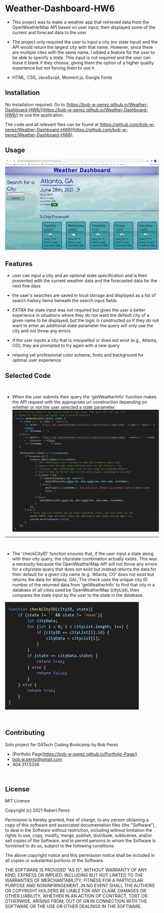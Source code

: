 # Weather-Dashboard-HW6


- This project was to make a weather app that retrieved data from the OpenWeatherMap API based on user input, then displayed some of the current and forecast data to the user

- The project only required the user to input a city (no state input) and the API would return the largest city with that name. However, since there are multiple cites with the same name, I added a feature for the user to be able to specify a state. This input is not required and the user can leave it blank if they choose, giving them the option of a higher quality experience but not forcing them to use it.

- HTML, CSS, JavaScript, Moment.js, Google Fonts
## Installation

No installation required.
Go to [https://bob-w-perez.github.io/Weather-Dashboard-HW6/](https://bob-w-perez.github.io/Weather-Dashboard-HW6/) to use the application.

The code and all relevant files can be found at [https://github.com/bob-w-perez/Weather-Dashboard-HW6](https://github.com/bob-w-perez/Weather-Dashboard-HW6). 

## Usage


![screenshot-demo](./assets/images/demo_hw6.gif "Functional Demo")


## Features

- user can input a city and an optional state specification and is then presented with the current weather data and the forecasted data for the next five days

- the user's searches are saved in local storage and displayed as a list of search history items beneath the search input fields

- *EXTRA* the state input was not required but gives the user a better experience in situations where they do not want the default city of a given name to be displayed, but the logic is constructed so if they do not want to enter an additional state parameter the query will only use the city and not throw any errors

- if the user inputs a city that is misspelled or does not exist (e.g., Atlanta, CO), they are prompted to try again with a new query

- relaxing yet professional color scheme, fonts and background for optimal user experience


## Selected Code
<br>

- When the user submits their query the 'getWeatherInfo' function makes the API request with the appropriate url construction depending on whether or not the user selected a state parameter.
![screenshot-demo](./assets/images/code-snippet-1.png "Functional Demo")
<hr>
<br>

- The 'checkCityID' function ensures that, if the user input a state along with their city query, the city/state combination actually exists. This was a necessity because the OpenWeatherMap API will not throw any errors for a city/state query that does not exist but instead returns the data for their default for a given city name (e.g. 'Atlanta, CO' does not exist but returns the data for Atlanta, GA). The check uses the unique city ID number of the returned data from 'getWeatherInfo' to find that city in a database of all cities used be OpenWeatherMap (cityList), then compares the state input by the user to the state in the database.

![screenshot-demo](./assets/images/code-snippet-2.png "Functional Demo")



<br>

## Contributing
Solo project for GATech Coding Bootcamp
by Rob Perez
- [Portfolio Page]https://bob-w-perez.github.io/Portfolio-Page/)
- bob.w.perez@gmail.com
- 404.317.5336

<br>


## License
MIT License

Copyright (c) 2021 Robert Perez

Permission is hereby granted, free of charge, to any person obtaining a copy
of this software and associated documentation files (the "Software"), to deal
in the Software without restriction, including without limitation the rights
to use, copy, modify, merge, publish, distribute, sublicense, and/or sell
copies of the Software, and to permit persons to whom the Software is
furnished to do so, subject to the following conditions:

The above copyright notice and this permission notice shall be included in all
copies or substantial portions of the Software.

THE SOFTWARE IS PROVIDED "AS IS", WITHOUT WARRANTY OF ANY KIND, EXPRESS OR
IMPLIED, INCLUDING BUT NOT LIMITED TO THE WARRANTIES OF MERCHANTABILITY,
FITNESS FOR A PARTICULAR PURPOSE AND NONINFRINGEMENT. IN NO EVENT SHALL THE
AUTHORS OR COPYRIGHT HOLDERS BE LIABLE FOR ANY CLAIM, DAMAGES OR OTHER
LIABILITY, WHETHER IN AN ACTION OF CONTRACT, TORT OR OTHERWISE, ARISING FROM,
OUT OF OR IN CONNECTION WITH THE SOFTWARE OR THE USE OR OTHER DEALINGS IN THE
SOFTWARE.
